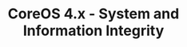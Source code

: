 ---
permalink: /product-documents/coreos4/nist-800-53/si/
layout: control_family
title: CoreOS 4.x - System and Information Integrity
category: Product Documents
lead: |
  Control responses for NIST 800-53 rev4.
subnav:
  data: components.coreos4.satisfies
  href: ['#%', control_key]
  text: control_key
product_info:
  name: CoreOs 4.x
  opencontrol_component: coreos4
  control_family_shorthand: SI
---